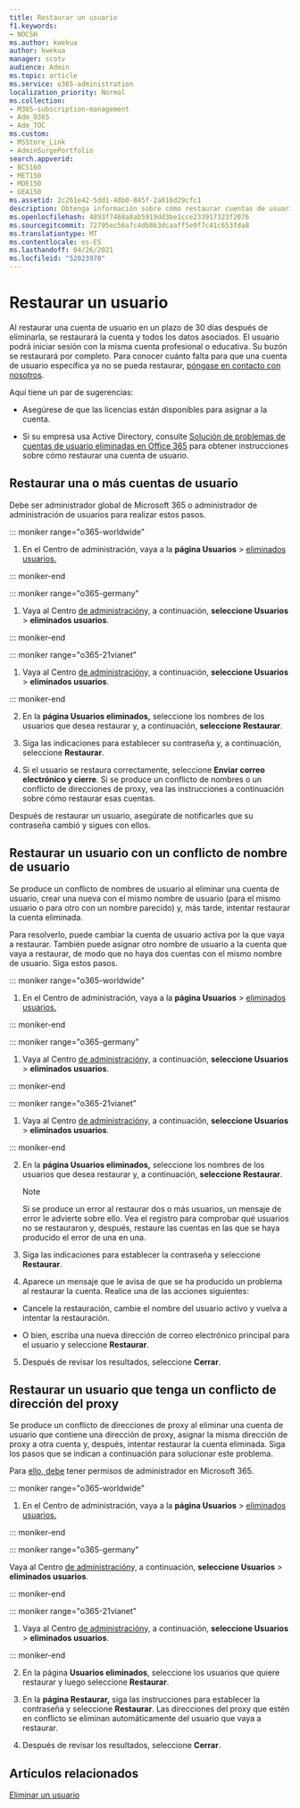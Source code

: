 ```yaml
---
title: Restaurar un usuario
f1.keywords:
- NOCSH
ms.author: kwekua
author: kwekua
manager: scotv
audience: Admin
ms.topic: article
ms.service: o365-administration
localization_priority: Normal
ms.collection:
- M365-subscription-management
- Adm_O365
- Adm_TOC
ms.custom:
- MSStore_Link
- AdminSurgePortfolio
search.appverid:
- BCS160
- MET150
- MOE150
- GEA150
ms.assetid: 2c261e42-5dd1-48b0-845f-2a016d29cfc1
description: Obtenga información sobre cómo restaurar cuentas de usuario eliminadas y todos los datos asociados.
ms.openlocfilehash: 4893f7468a8ab5919dd3be1cce233917323f2076
ms.sourcegitcommit: 72795ec56a7c4db863dcaaff5e9f7c41c653fda8
ms.translationtype: MT
ms.contentlocale: es-ES
ms.lasthandoff: 04/26/2021
ms.locfileid: "52023970"
---
```

# <a name="restore-a-user"></a>Restaurar un usuario
   
Al restaurar una cuenta de usuario en un plazo de 30 días después de eliminarla, se restaurará la cuenta y todos los datos asociados. El usuario podrá iniciar sesión con la misma cuenta profesional o educativa. Su buzón se restaurará por completo. Para conocer cuánto falta para que una cuenta de usuario específica ya no se pueda restaurar, [póngase en contacto con nosotros](../contact-support-for-business-products.md).
  
Aquí tiene un par de sugerencias:
  
- Asegúrese de que las licencias están disponibles para asignar a la cuenta.
    
- Si su empresa usa Active Directory, consulte [Solución de problemas de cuentas de usuario eliminadas en Office 365](/office365/troubleshoot/active-directory/restore-deleted-user-accounts.md) para obtener instrucciones sobre cómo restaurar una cuenta de usuario. 
    
## <a name="restore-one-or-more-user-accounts"></a>Restaurar una o más cuentas de usuario

Debe ser administrador global de Microsoft 365 o administrador de administración de usuarios para realizar estos pasos. 
  
 
::: moniker range="o365-worldwide"

1. En el Centro de administración, vaya a la **página Usuarios** \> <a href="https://go.microsoft.com/fwlink/p/?linkid=2071581" target="_blank">eliminados usuarios.</a>

::: moniker-end

::: moniker range="o365-germany"

1. Vaya al Centro [de administración](https://go.microsoft.com/fwlink/p/?linkid=848041)y, a continuación, **seleccione Usuarios** \> **eliminados usuarios**.

::: moniker-end

::: moniker range="o365-21vianet"

1. Vaya al Centro [de administración](https://go.microsoft.com/fwlink/p/?linkid=850627)y, a continuación, **seleccione Usuarios** \> **eliminados usuarios**.

::: moniker-end

2. En la **página Usuarios eliminados,** seleccione los nombres de los usuarios que desea restaurar y, a continuación, **seleccione Restaurar**.
    
 
3. Siga las indicaciones para establecer su contraseña y, a continuación, seleccione **Restaurar**.
    
4. Si el usuario se restaura correctamente, seleccione **Enviar correo electrónico y cierre**. Si se produce un conflicto de nombres o un conflicto de direcciones de proxy, vea las instrucciones a continuación sobre cómo restaurar esas cuentas.
    
Después de restaurar un usuario, asegúrate de notificarles que su contraseña cambió y sigues con ellos.
  
## <a name="restore-a-user-that-has-a-user-name-conflict"></a>Restaurar un usuario con un conflicto de nombre de usuario
<a name="RestoreUserNameConflict"> </a>

Se produce un conflicto de nombres de usuario al eliminar una cuenta de usuario, crear una nueva con el mismo nombre de usuario (para el mismo usuario o para otro con un nombre parecido) y, más tarde, intentar restaurar la cuenta eliminada.
  
Para resolverlo, puede cambiar la cuenta de usuario activa por la que vaya a restaurar. También puede asignar otro nombre de usuario a la cuenta que vaya a restaurar, de modo que no haya dos cuentas con el mismo nombre de usuario. Siga estos pasos.
  

::: moniker range="o365-worldwide"

1. En el Centro de administración, vaya a la **página Usuarios** \> <a href="https://go.microsoft.com/fwlink/p/?linkid=2071581" target="_blank">eliminados usuarios.</a>

::: moniker-end

::: moniker range="o365-germany"

1. Vaya al Centro [de administración](https://go.microsoft.com/fwlink/p/?linkid=848041)y, a continuación, **seleccione Usuarios** \> **eliminados usuarios**.

::: moniker-end

::: moniker range="o365-21vianet"

1. Vaya al Centro [de administración](https://go.microsoft.com/fwlink/p/?linkid=850627)y, a continuación, **seleccione Usuarios** \> **eliminados usuarios**.

::: moniker-end

  
2. En la **página Usuarios eliminados,** seleccione los nombres de los usuarios que desea restaurar y, a continuación, **seleccione Restaurar**.
    
    > [!NOTE]
    > Si se produce un error al restaurar dos o más usuarios, un mensaje de error le advierte sobre ello. Vea el registro para comprobar qué usuarios no se restauraron y, después, restaure las cuentas en las que se haya producido el error de una en una. 
  
3. Siga las indicaciones para establecer la contraseña y seleccione **Restaurar**.
    
4. Aparece un mensaje que le avisa de que se ha producido un problema al restaurar la cuenta. Realice una de las acciones siguientes:
    
  - Cancele la restauración, cambie el nombre del usuario activo y vuelva a intentar la restauración.
    
  - O bien, escriba una nueva dirección de correo electrónico principal para el usuario y seleccione **Restaurar**.
    
5. Después de revisar los resultados, seleccione **Cerrar**.
    
## <a name="restore-a-user-that-has-a-proxy-address-conflict"></a>Restaurar un usuario que tenga un conflicto de dirección del proxy

Se produce un conflicto de direcciones de proxy al eliminar una cuenta de usuario que contiene una dirección de proxy, asignar la misma dirección de proxy a otra cuenta y, después, intentar restaurar la cuenta eliminada. Siga los pasos que se indican a continuación para solucionar este problema.
  
Para [ello, debe](about-admin-roles.md) tener permisos de administrador en Microsoft 365. 
  

::: moniker range="o365-worldwide"

1. En el Centro de administración, vaya a la **página Usuarios** \> <a href="https://go.microsoft.com/fwlink/p/?linkid=2071581" target="_blank">eliminados usuarios.</a>

::: moniker-end

::: moniker range="o365-germany"

Vaya al Centro [de administración](https://go.microsoft.com/fwlink/p/?linkid=848041)y, a continuación, **seleccione Usuarios** \> **eliminados usuarios**.

::: moniker-end

::: moniker range="o365-21vianet"

1. Vaya al Centro [de administración](https://go.microsoft.com/fwlink/p/?linkid=850627)y, a continuación, **seleccione Usuarios** \> **eliminados usuarios**.

::: moniker-end

2. En la página **Usuarios eliminados**, seleccione los usuarios que quiere restaurar y luego seleccione **Restaurar**. 
    
3. En la **página Restaurar,** siga las instrucciones para establecer la contraseña y seleccione **Restaurar**. Las direcciones del proxy que estén en conflicto se eliminan automáticamente del usuario que vaya a restaurar.
    
4. Después de revisar los resultados, seleccione **Cerrar**.

## <a name="related-articles"></a>Artículos relacionados

[Eliminar un usuario](delete-a-user.md)
